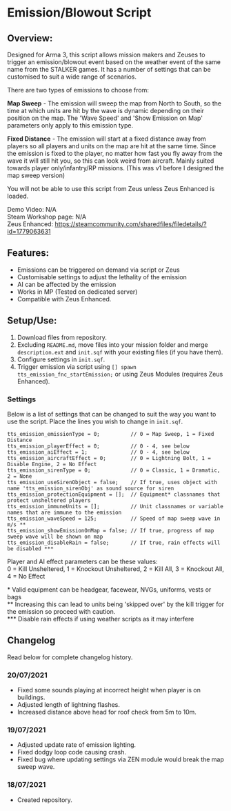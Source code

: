 # Emission/Blowout Script
## Overview:
Designed for Arma 3, this script allows mission makers and Zeuses to trigger an emission/blowout event based on the weather event of the same name from the STALKER games. It has a number of settings that can be customised to suit a wide range of scenarios.

There are two types of emissions to choose from:  

**Map Sweep** - The emission will sweep the map from North to South, so the time at which units are hit by the wave is dynamic depending on their position on the map. The 'Wave Speed' and 'Show Emission on Map' parameters only apply to this emission type.  

**Fixed Distance** - The emission will start at a fixed distance away from players so all players and units on the map are hit at the same time. Since the emission is fixed to the player, no matter how fast you fly away from the wave it will still hit you, so this can look weird from aircraft. Mainly suited towards player only/infantry/RP missions. (This was v1 before I designed the map sweep version)

You will not be able to use this script from Zeus unless Zeus Enhanced is loaded.

Demo Video: N/A  
Steam Workshop page: N/A  
Zeus Enhanced: https://steamcommunity.com/sharedfiles/filedetails/?id=1779063631  

## Features:
- Emissions can be triggered on demand via script or Zeus
- Customisable settings to adjust the lethality of the emission
- AI can be affected by the emission
- Works in MP (Tested on dedicated server)
- Compatible with Zeus Enhanced.

## Setup/Use:
1. Download files from repository.
2. Excluding `README.md`, move files into your mission folder and merge `description.ext` and `init.sqf` with your existing files (if you have them).
3. Configure settings in `init.sqf`.
4. Trigger emission via script using `[] spawn tts_emission_fnc_startEmission;` or using Zeus Modules (requires Zeus Enhanced).

### Settings  
Below is a list of settings that can be changed to suit the way you want to use the script. Place the lines you wish to change in `init.sqf`.  

```sqf
tts_emission_emissionType = 0;          // 0 = Map Sweep, 1 = Fixed Distance
tts_emission_playerEffect = 0;          // 0 - 4, see below
tts_emission_aiEffect = 1;              // 0 - 4, see below
tts_emission_aircraftEffect = 0;        // 0 = Lightning Bolt, 1 = Disable Engine, 2 = No Effect
tts_emission_sirenType = 0;             // 0 = Classic, 1 = Dramatic, 2 = None
tts_emission_useSirenObject = false;    // If true, uses object with name 'tts_emission_sirenObj' as sound source for siren
tts_emission_protectionEquipment = [];  // Equipment* classnames that protect unsheltered players
tts_emission_immuneUnits = [];          // Unit classnames or variable names that are immune to the emission
tts_emission_waveSpeed = 125;           // Speed of map sweep wave in m/s **
tts_emission_showEmissionOnMap = false; // If true, progress of map sweep wave will be shown on map
tts_emission_disableRain = false;       // If true, rain effects will be disabled ***
```
Player and AI effect parameters can be these values:  
0 = Kill Unsheltered, 1 = Knockout Unsheltered, 2 = Kill All, 3 = Knockout All, 4 = No Effect  

\*  Valid equipment can be headgear, facewear, NVGs, uniforms, vests or bags  
\** Increasing this can lead to units being 'skipped over' by the kill trigger for the emission so proceed with caution.  
\*** Disable rain effects if using weather scripts as it may interfere




## Changelog
Read below for complete changelog history.

### 20/07/2021
- Fixed some sounds playing at incorrect height when player is on buildings.
- Adjusted length of lightning flashes.
- Increased distance above head for roof check from 5m to 10m.

### 19/07/2021
- Adjusted update rate of emission lighting.
- Fixed dodgy loop code causing crash.
- Fixed bug where updating settings via ZEN module would break the map sweep wave.

### 18/07/2021
- Created repository.
